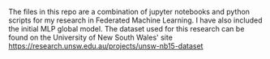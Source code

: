 The files in this repo are a combination of jupyter notebooks and python scripts for my research in Federated Machine Learning.
I have also included the initial MLP global model.
The dataset used for this research can be found on the University of New South Wales' site https://research.unsw.edu.au/projects/unsw-nb15-dataset
